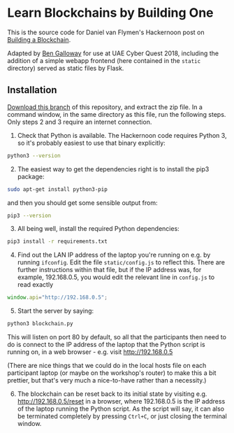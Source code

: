 # Learn Blockchains by Building One

This is the source code for Daniel van Flymen's Hackernoon post on [Building a Blockchain](https://medium.com/p/117428612f46).

Adapted by [Ben Galloway](mailto:ben@bengalloway.io) for use at UAE Cyber Quest 2018, including the addition of a simple webapp frontend (here contained in the `static` directory) served as static files by Flask.

## Installation

[Download this branch](https://github.com/bengal75/cyberquest-blockchain-api/archive/package.zip) of this repository, and extract the zip file. In a command window, in the same directory as this file, run the following steps. Only steps 2 and 3 require an internet connection.

1. Check that Python is available. The Hackernoon code requires Python 3, so it's probably easiest to use that binary explicitly:
```bash
python3 --version
```
2. The easiest way to get the dependencies right is to install the pip3 package:
```bash
sudo apt-get install python3-pip
```
and then you should get some sensible output from:
```bash
pip3 --version
```
3. All being well, install the required Python dependencies:
```bash
pip3 install -r requirements.txt
```
4. Find out the LAN IP address of the laptop you're running on e.g. by running `ifconfig`. Edit the file `static/config.js` to reflect this. There are further instructions within that file, but if the IP address was, for example, 192.168.0.5, you would edit the relevant line in `config.js` to read exactly
```javascript
window.api="http://192.168.0.5";
```
5. Start the server by saying:
```bash
python3 blockchain.py
```
This will listen on port 80 by default, so all that the participants then need to do is connect to the IP address of the laptop that the Python script is running on, in a web browser - e.g. visit http://192.168.0.5

(There are nice things that we could do in the local hosts file on each participant laptop (or maybe on the workshop's router) to make this a bit prettier, but that's very much a nice-to-have rather than a necessity.)

6. The blockchain can be reset back to its initial state by visiting e.g. http://192.168.0.5/reset in a browser, where 192.168.0.5 is the IP address of the laptop running the Python script. As the script will say, it can also be terminated completely by pressing `Ctrl+C`, or just closing the terminal window.
